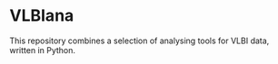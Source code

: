 # VLBIana

This repository combines a selection of analysing tools for VLBI data, written in Python.
